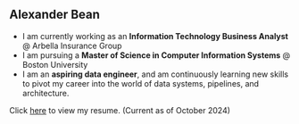 ## Alexander Bean

<!--
**alexanderbean/alexanderbean** is a ✨ _special_ ✨ repository because its `README.md` (this file) appears on your GitHub profile.

Here are some ideas to get you started:

-->
- I am currently working as an **Information Technology Business Analyst** @ Arbella Insurance Group
- I am pursuing a **Master of Science in Computer Information Systems** @ Boston University
- I am an **aspiring data engineer**, and am continuously learning new skills to pivot my career into the world of data systems, pipelines, and architecture.

Click [here](https://alexanderbean.github.io/alexanderbean/Alexander%20Bean%20-%20Resume%20-%20Oct%202024.pdf) to view my resume.
(Current as of October 2024)
<!--

- 🔭 I’m currently working on ...
- 🌱 I’m currently learning ...
- 👯 I’m looking to collaborate on ...
- 🤔 I’m looking for help with ...
- 💬 Ask me about ...
- 📫 How to reach me: ...
- 😄 Pronouns: ...
- ⚡ Fun fact: ...
-->
